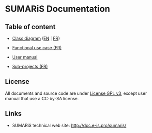# SUMARiS Documentation

## Table of content

- [Class diagram](model/index.md) ([EN](model/index.md) | [FR](model/index_fr.md))

- [Functional use case (FR)](use-case/index.md)

- [User manual](user-manual/index.md)

- [Sub-projects (FR)](projects/index.md)

## License

All documents and source code are under [License GPL v3](./LICENSE), except user manual that use a CC-by-SA license.

## Links

 - SUMARiS technical web site: http://doc.e-is.pro/sumaris/